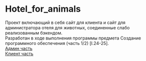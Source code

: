 # Hotel_for_animals
Проект включающий в себя сайт для клиента и сайт для администратора отеля для животных, соединенные слабо реализованным бэкендом.  
Разработан в ходе выполнения программы предмета Создание программного обеспечения (часть 1/2) [I.24-25].  
[Админ часть](https://muxoxum.github.io/Hotel_for_animals/admin/request_processing.html)  
[Клиент часть](https://muxoxum.github.io/Hotel_for_animals/client/pages/main.html)  
